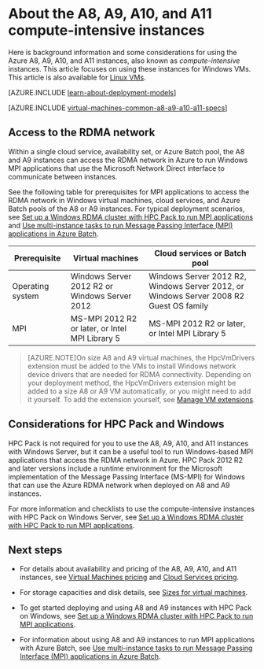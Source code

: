 <!-- not suitable for Mooncake -->

<properties
 pageTitle="About the A8 - A11 instances with Windows | Azure"
 description="Get background information and considerations for using the Azure A8, A9, A10, and A11 compute-intensive sizes for Windows VMs and cloud services"
 services="virtual-machines-windows, cloud-services"
 documentationCenter=""
 authors="dlepow"
 manager="timlt"
 editor=""
 tags="azure-resource-manager,azure-service-management"/>
<tags
	ms.service="virtual-machines-windows"
	ms.date="04/26/2016"
	wacn.date=""/>

# About the A8, A9, A10, and A11 compute-intensive instances

Here is background information and some considerations for using the Azure A8, A9, A10, and A11 instances, also known as *compute-intensive* instances. This article focuses on using these instances for Windows VMs. This article is also available for [Linux VMs](/documentation/articles/virtual-machines-linux-a8-a9-a10-a11-specs/).

[AZURE.INCLUDE [learn-about-deployment-models](../includes/learn-about-deployment-models-both-include.md)]

[AZURE.INCLUDE [virtual-machines-common-a8-a9-a10-a11-specs](../includes/virtual-machines-common-a8-a9-a10-a11-specs.md)]

## Access to the RDMA network

Within a single cloud service, availability set, or Azure Batch pool, the A8 and A9 instances can access the RDMA network in Azure to run Windows MPI applications that use the Microsoft Network Direct interface to communicate between instances.

See the following table for prerequisites for MPI applications to access the RDMA network in Windows virtual machines, cloud services, and Azure Batch pools of the A8 or A9 instances. For typical deployment scenarios, see [Set up a Windows RDMA cluster with HPC Pack to run MPI applications](/documentation/articles/virtual-machines-windows-classic-hpcpack-rdma-cluster/) and [Use multi-instance tasks to run Message Passing Interface (MPI) applications in Azure Batch](/documentation/articles/batch-mpi/).


Prerequisite | Virtual machines | Cloud services or Batch pool 
---------- | ------------ | ------------- 
Operating system | Windows Server 2012 R2 or Windows Server 2012 | Windows Server 2012 R2, Windows Server 2012, or Windows Server 2008 R2 Guest OS family 
MPI | MS-MPI 2012 R2 or later, or Intel MPI Library 5 | MS-MPI 2012 R2 or later, or Intel MPI Library 5 


>[AZURE.NOTE]On size A8 and A9 virtual machines, the HpcVmDrivers extension must be added to the VMs to install Windows network device drivers that are needed for RDMA connectivity. Depending on your deployment method, the HpcVmDrivers extension might be added to a size A8 or A9 VM automatically, or you might need to add it yourself. To add the extension yourself, see [Manage VM extensions](/documentation/articles/virtual-machines-windows-classic-manage-extensions/).

## Considerations for HPC Pack and Windows

HPC Pack is not required for you to use the A8, A9, A10, and A11 instances with Windows Server, but it can be a useful tool to run Windows-based MPI applications that access the RDMA network in Azure. HPC Pack 2012 R2 and later versions include a runtime environment for the Microsoft implementation of the Message Passing Interface (MS-MPI) for Windows that can use the Azure RDMA network when deployed on A8 and A9 instances.

For more information and checklists to use the compute-intensive instances with HPC Pack on Windows Server, see [Set up a Windows RDMA cluster with HPC Pack to run MPI applications](/documentation/articles/virtual-machines-windows-classic-hpcpack-rdma-cluster/).




## Next steps

* For details about availability and pricing of the A8, A9, A10, and A11 instances, see [Virtual Machines pricing](/home/features/virtual-machines/pricing/) and [Cloud Services pricing](/home/features/cloud-services/pricing/).

* For storage capacities and disk details, see [Sizes for virtual machines](/documentation/articles/virtual-machines-linux-sizes/).

* To get started deploying and using A8 and A9 instances with HPC Pack on Windows, see [Set up a Windows RDMA cluster with HPC Pack to run MPI applications](/documentation/articles/virtual-machines-windows-classic-hpcpack-rdma-cluster/).

* For information about using A8 and A9 instances to run MPI applications with Azure Batch, see [Use multi-instance tasks to run Message Passing Interface (MPI) applications in Azure Batch](/documentation/articles/batch-mpi/).
